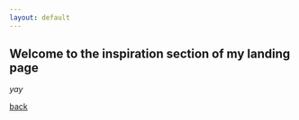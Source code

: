 ```yaml
---
layout: default
---
```


## Welcome to the inspiration section of my landing page

_yay_

[back](./)
